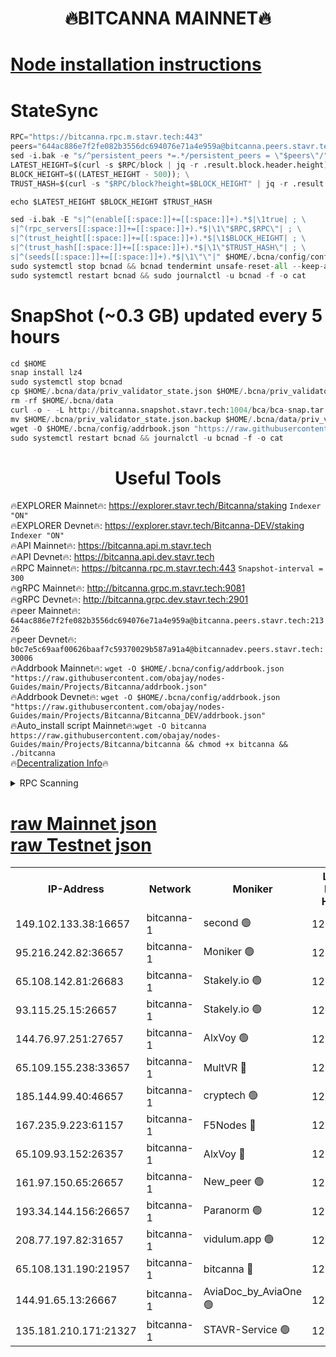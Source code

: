 <h1 align="center"> 🔥BITCANNA MAINNET🔥</h1>


[Node installation instructions](https://github.com/obajay/nodes-Guides/tree/main/Projects/Bitcanna)
=

# StateSync
```python
RPC="https://bitcanna.rpc.m.stavr.tech:443"
peers="644ac886e7f2fe082b3556dc694076e71a4e959a@bitcanna.peers.stavr.tech:21326"
sed -i.bak -e "s/^persistent_peers *=.*/persistent_peers = \"$peers\"/" $HOME/.bcna/config/config.toml
LATEST_HEIGHT=$(curl -s $RPC/block | jq -r .result.block.header.height); \
BLOCK_HEIGHT=$((LATEST_HEIGHT - 500)); \
TRUST_HASH=$(curl -s "$RPC/block?height=$BLOCK_HEIGHT" | jq -r .result.block_id.hash)

echo $LATEST_HEIGHT $BLOCK_HEIGHT $TRUST_HASH

sed -i.bak -E "s|^(enable[[:space:]]+=[[:space:]]+).*$|\1true| ; \
s|^(rpc_servers[[:space:]]+=[[:space:]]+).*$|\1\"$RPC,$RPC\"| ; \
s|^(trust_height[[:space:]]+=[[:space:]]+).*$|\1$BLOCK_HEIGHT| ; \
s|^(trust_hash[[:space:]]+=[[:space:]]+).*$|\1\"$TRUST_HASH\"| ; \
s|^(seeds[[:space:]]+=[[:space:]]+).*$|\1\"\"|" $HOME/.bcna/config/config.toml
sudo systemctl stop bcnad && bcnad tendermint unsafe-reset-all --keep-addr-book
sudo systemctl restart bcnad && sudo journalctl -u bcnad -f -o cat
```
# SnapShot (~0.3 GB) updated every 5 hours
```python
cd $HOME
snap install lz4
sudo systemctl stop bcnad
cp $HOME/.bcna/data/priv_validator_state.json $HOME/.bcna/priv_validator_state.json.backup
rm -rf $HOME/.bcna/data
curl -o - -L http://bitcanna.snapshot.stavr.tech:1004/bca/bca-snap.tar.lz4 | lz4 -c -d - | tar -x -C $HOME/.bcna --strip-components 2
mv $HOME/.bcna/priv_validator_state.json.backup $HOME/.bcna/data/priv_validator_state.json
wget -O $HOME/.bcna/config/addrbook.json "https://raw.githubusercontent.com/obajay/nodes-Guides/main/Projects/Bitcanna/addrbook.json"
sudo systemctl restart bcnad && journalctl -u bcnad -f -o cat
```

 <h1 align="center"> Useful Tools</h1>

🔥EXPLORER Mainnet🔥:    https://explorer.stavr.tech/Bitcanna/staking          `Indexer "ON"` \
🔥EXPLORER Devnet🔥:     https://explorer.stavr.tech/Bitcanna-DEV/staking     `Indexer "ON"` \
🔥API Mainnet🔥:         https://bitcanna.api.m.stavr.tech \
🔥API Devnet🔥:          https://bitcanna.api.dev.stavr.tech \
🔥RPC Mainnet🔥:         https://bitcanna.rpc.m.stavr.tech:443         `Snapshot-interval = 300` \
🔥gRPC Mainnet🔥:        http://bitcanna.grpc.m.stavr.tech:9081 \
🔥gRPC Devnet🔥:         http://bitcanna.grpc.dev.stavr.tech:2901 \
🔥peer Mainnet🔥:        `644ac886e7f2fe082b3556dc694076e71a4e959a@bitcanna.peers.stavr.tech:21326` \
🔥peer Devnet🔥:         `b0c7e5c69aaf00626baaf7c59370029b587a91a4@bitcannadev.peers.stavr.tech:30006` \
🔥Addrbook Mainnet🔥:    ```wget -O $HOME/.bcna/config/addrbook.json "https://raw.githubusercontent.com/obajay/nodes-Guides/main/Projects/Bitcanna/addrbook.json"``` \
🔥Addrbook Devnet🔥:    ```wget -O $HOME/.bcna/config/addrbook.json "https://raw.githubusercontent.com/obajay/nodes-Guides/main/Projects/Bitcanna/Bitcanna_DEV/addrbook.json"``` \
🔥Auto_install script Mainnet🔥:```wget -O bitcanna https://raw.githubusercontent.com/obajay/nodes-Guides/main/Projects/Bitcanna/bitcanna && chmod +x bitcanna && ./bitcanna``` \
🔥[Decentralization Info](https://github.com/obajay/StateSync-snapshots/tree/main/Projects/Bitcanna/Decentralization)🔥


<details>
<summary>RPC Scanning</summary>

<h2 align="center"> We scan nodes in real time every 4 hours. And we provide the final result of RPC endpoints.
We cannot influence the operation of these nodes in any way. </h2>


```python
If Voting Power is higher than 0 --> then the Node is a validator of the network and may be subject to attack and be a potential threat to the chain.
```
```python
We marked such validators with a red symbol
```

</details>

[raw Mainnet json](https://rpc-check.bcam.stavr.tech/bcam/rpc-bcam-result.json) \
[raw Testnet json](https://github.com/obajay/StateSync-snapshots/tree/main/Projects/Bitcanna/Rpc-Check-Testnet)
=



<table><tr><th>IP-Address</th><th>Network</th><th>Moniker</th><th>Latest Block Height</th><th>Earliest Block Height</th><th>Catching Up</th><th>Tx Index</th><th>Voting Power</th><th>Scan Time</th></tr><tr><td>149.102.133.38:16657</td><td>bitcanna-1</td><td>second 🟢</td><td>12586370</td><td>1</td><td>False</td><td>on</td><td>0</td><td>2024-02-14T22:19:29.397623669UTC</td></tr><tr><td>95.216.242.82:36657</td><td>bitcanna-1</td><td>Moniker 🟢</td><td>12586358</td><td>5776907</td><td>False</td><td>on</td><td>0</td><td>2024-02-14T22:18:24.753086715UTC</td></tr><tr><td>65.108.142.81:26683</td><td>bitcanna-1</td><td>Stakely.io 🟢</td><td>12586363</td><td>6152001</td><td>False</td><td>on</td><td>0</td><td>2024-02-14T22:18:52.540794952UTC</td></tr><tr><td>93.115.25.15:26657</td><td>bitcanna-1</td><td>Stakely.io 🟢</td><td>12586362</td><td>6520001</td><td>False</td><td>on</td><td>0</td><td>2024-02-14T22:18:45.873346626UTC</td></tr><tr><td>144.76.97.251:27657</td><td>bitcanna-1</td><td>AlxVoy 🟢</td><td>12586368</td><td>8805201</td><td>False</td><td>on</td><td>0</td><td>2024-02-14T22:19:18.773807539UTC</td></tr><tr><td>65.109.155.238:33657</td><td>bitcanna-1</td><td>MultVR 🔴</td><td>12586364</td><td>9933415</td><td>False</td><td>on</td><td>352857</td><td>2024-02-14T22:19:00.405751096UTC</td></tr><tr><td>185.144.99.40:46657</td><td>bitcanna-1</td><td>cryptech 🟢</td><td>12586358</td><td>11528001</td><td>False</td><td>on</td><td>0</td><td>2024-02-14T22:18:20.193000989UTC</td></tr><tr><td>167.235.9.223:61157</td><td>bitcanna-1</td><td>F5Nodes 🔴</td><td>12586365</td><td>12084001</td><td>False</td><td>on</td><td>570</td><td>2024-02-14T22:19:02.710734806UTC</td></tr><tr><td>65.109.93.152:26357</td><td>bitcanna-1</td><td>AlxVoy 🔴</td><td>12586370</td><td>12109301</td><td>False</td><td>on</td><td>1391783</td><td>2024-02-14T22:19:29.948578494UTC</td></tr><tr><td>161.97.150.65:26657</td><td>bitcanna-1</td><td>New_peer 🟢</td><td>12586363</td><td>12254001</td><td>False</td><td>on</td><td>0</td><td>2024-02-14T22:18:52.927399833UTC</td></tr><tr><td>193.34.144.156:26657</td><td>bitcanna-1</td><td>Paranorm 🟢</td><td>12586366</td><td>12271301</td><td>False</td><td>on</td><td>0</td><td>2024-02-14T22:19:07.547887115UTC</td></tr><tr><td>208.77.197.82:31657</td><td>bitcanna-1</td><td>vidulum.app 🟢</td><td>12586364</td><td>12386934</td><td>False</td><td>on</td><td>0</td><td>2024-02-14T22:18:55.844110729UTC</td></tr><tr><td>65.108.131.190:21957</td><td>bitcanna-1</td><td>bitcanna 🔴</td><td>12586366</td><td>12486366</td><td>False</td><td>on</td><td>409690</td><td>2024-02-14T22:19:07.196432310UTC</td></tr><tr><td>144.91.65.13:26667</td><td>bitcanna-1</td><td>AviaDoc_by_AviaOne 🟢</td><td>12586367</td><td>12572001</td><td>False</td><td>on</td><td>0</td><td>2024-02-14T22:19:16.118296428UTC</td></tr><tr><td>135.181.210.171:21327</td><td>bitcanna-1</td><td>STAVR-Service 🟢</td><td>12586368</td><td>12585001</td><td>False</td><td>on</td><td>0</td><td>2024-02-14T22:19:18.528095189UTC</td></tr></table>

